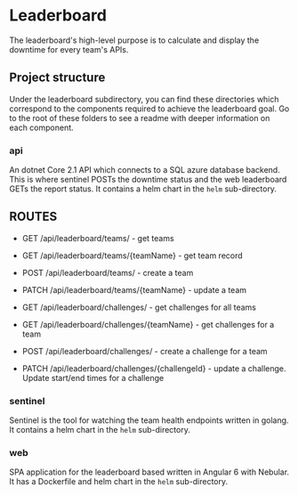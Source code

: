 # Leaderboard

The leaderboard's high-level purpose is to calculate and display the downtime for every team's APIs.

## Project structure

Under the leaderboard subdirectory, you can find these directories which correspond to the components required to achieve the leaderboard goal.  Go to the root of these folders to see a readme with deeper information on each component.

### api

An dotnet Core 2.1 API which connects to a SQL azure database backend.  This is where sentinel POSTs the downtime status and the web leaderboard GETs the report status. It contains a helm chart in the `helm` sub-directory.

## ROUTES

* GET /api/leaderboard/teams/ - get teams
* GET /api/leaderboard/teams/{teamName} - get team record
* POST /api/leaderboard/teams/ - create a team
* PATCH /api/leaderboard/teams/{teamName} - update a team

* GET /api/leaderboard/challenges/ - get challenges for all teams
* GET /api/leaderboard/challenges/{teamName} - get challenges for a team
* POST /api/leaderboard/challenges/ - create a challenge for a team
* PATCH /api/leaderboard/challenges/{challengeId} - update a challenge.  Update start/end times for a challenge

### sentinel

Sentinel is the tool for watching the team health endpoints written in golang.  It contains a helm chart in the `helm` sub-directory.

### web

SPA application for the leaderboard based written in Angular 6 with Nebular. It has a Dockerfile and helm chart in the `helm` sub-directory.
